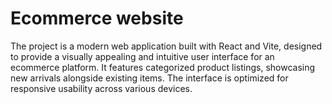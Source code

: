 
# Ecommerce website

The project is a modern web application built with React and Vite, designed to provide a visually appealing and intuitive user interface for an ecommerce platform. It features categorized product listings, showcasing new arrivals alongside existing items. The interface is optimized for responsive usability across various devices.



